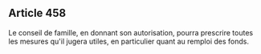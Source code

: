 Article 458
----
Le conseil de famille, en donnant son autorisation, pourra prescrire toutes les
mesures qu'il jugera utiles, en particulier quant au remploi des fonds.
